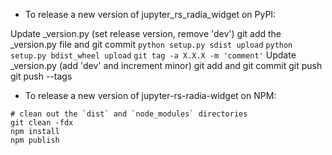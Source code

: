 - To release a new version of jupyter_rs_radia_widget on PyPI:

Update _version.py (set release version, remove 'dev')
git add the _version.py file and git commit
`python setup.py sdist upload`
`python setup.py bdist_wheel upload`
`git tag -a X.X.X -m 'comment'`
Update _version.py (add 'dev' and increment minor)
git add and git commit
git push
git push --tags

- To release a new version of jupyter-rs-radia-widget on NPM:

```
# clean out the `dist` and `node_modules` directories
git clean -fdx
npm install
npm publish
```